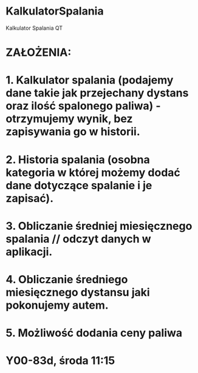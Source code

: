 # KalkulatorSpalania
Kalkulator Spalania QT
# ZAŁOŻENIA:
# 1. Kalkulator spalania (podajemy dane takie jak przejechany dystans oraz ilość spalonego paliwa) - otrzymujemy wynik, bez zapisywania go w historii.
# 2. Historia spalania (osobna kategoria w której możemy dodać dane dotyczące spalanie i je zapisać).
# 3. Obliczanie średniej miesięcznego spalania // odczyt danych w aplikacji.
# 4. Obliczanie średniego miesięcznego dystansu jaki pokonujemy autem.
# 5. Możliwość dodania ceny paliwa

# Y00-83d, środa 11:15
